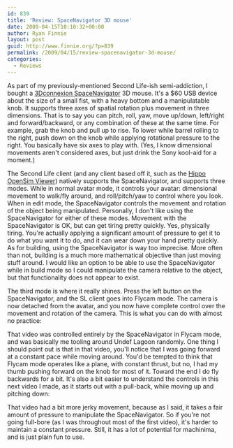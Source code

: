 ```yaml
---
id: 839
title: 'Review: SpaceNavigator 3D mouse'
date: 2009-04-15T10:10:32+00:00
author: Ryan Finnie
layout: post
guid: http://www.finnie.org/?p=839
permalink: /2009/04/15/review-spacenavigator-3d-mouse/
categories:
  - Reviews
---
```

As part of my previously-mentioned Second Life-ish semi-addiction, I bought a [3Dconnexion SpaceNavigator](http://www.3dconnexion.com/3dmouse/spacenavigator.php) 3D mouse. It's a $60 USB device about the size of a small fist, with a heavy bottom and a manipulatable knob. It supports three axes of spatial rotation plus movement in three dimensions. That is to say you can pitch, roll, yaw, move up/down, left/right and forward/backward, or any combination of these at the same time. For example, grab the knob and pull up to rise. To lower while barrel rolling to the right, push down on the knob while applying rotational pressure to the right. You basically have six axes to play with. (Yes, I know dimensional movements aren't considered axes, but just drink the Sony kool-aid for a moment.)

The Second Life client (and any client based off it, such as the [Hippo OpenSim Viewer](http://mjm-labs.com/viewer/)) natively supports the SpaceNavigator, and supports three modes. While in normal avatar mode, it controls your avatar: dimensional movement to walk/fly around, and roll/pitch/yaw to control where you look. When in edit mode, the SpaceNavigator controls the movement and rotation of the object being manipulated. Personally, I don't like using the SpaceNavigator for either of these modes. Movement with the SpaceNavigator is OK, but can get tiring pretty quickly. Yes, physically tiring. You're actually applying a significant amount of pressure to get it to do what you want it to do, and it can wear down your hand pretty quickly. As for building, using the SpaceNavigator is way too imprecise. More often than not, building is a much more mathematical objective than just moving stuff around. I would like an option to be able to use the SpaceNavigator while in build mode so I could manipulate the camera relative to the object, but that functionality does not appear to exist.

The third mode is where it really shines. Press the left button on the SpaceNavigator, and the SL client goes into Flycam mode. The camera is now detached from the avatar, and you now have complete control over the movement and rotation of the camera. This is what you can do with almost no practice:



That video was controlled entirely by the SpaceNavigator in Flycam mode, and was basically me tooling around Undef Lagoon randomly. One thing I should point out is that in that video, you'll notice that I was going forward at a constant pace while moving around. You'd be tempted to think that Flycam mode operates like a plane, with constant thrust, but no, I had my thumb pushing forward on the knob for most of it. Toward the end I do fly backwards for a bit. It's also a bit easier to understand the controls in this next video I made, as it starts out with a pull-back, while moving up and pitching down:



That video had a bit more jerky movement, because as I said, it takes a fair amount of pressure to manipulate the SpaceNavigator. So if you're not going full-bore (as I was throughout most of the first video), it's harder to maintain a constant pressure. Still, it has a lot of potential for machinima, and is just plain fun to use.